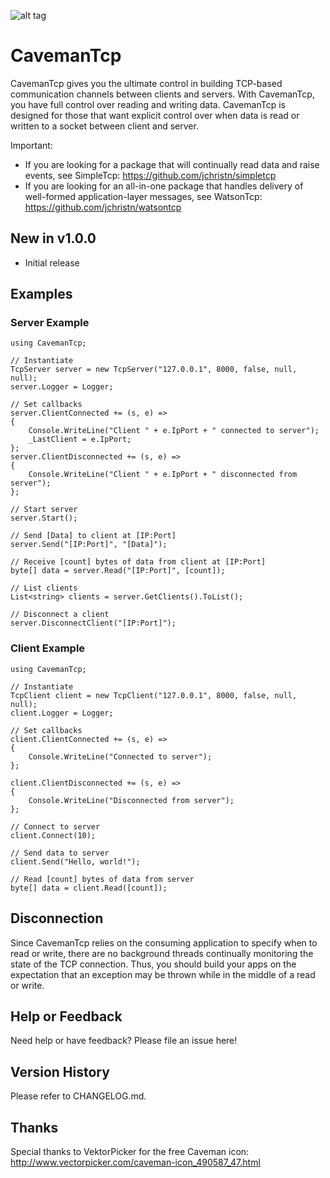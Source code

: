 ﻿![alt tag](https://github.com/jchristn/cavemantcp/blob/master/assets/icon.ico)

# CavemanTcp

CavemanTcp gives you the ultimate control in building TCP-based communication channels between clients and servers.  With CavemanTcp, you have full control over reading and writing data.  CavemanTcp is designed for those that want explicit control over when data is read or written to a socket between client and server.

Important:
- If you are looking for a package that will continually read data and raise events, see SimpleTcp: https://github.com/jchristn/simpletcp
- If you are looking for an all-in-one package that handles delivery of well-formed application-layer messages, see WatsonTcp: https://github.com/jchristn/watsontcp

## New in v1.0.0

- Initial release

## Examples

### Server Example
```
using CavemanTcp;

// Instantiate
TcpServer server = new TcpServer("127.0.0.1", 8000, false, null, null);
server.Logger = Logger;

// Set callbacks
server.ClientConnected += (s, e) => 
{ 
    Console.WriteLine("Client " + e.IpPort + " connected to server");
    _LastClient = e.IpPort;
};
server.ClientDisconnected += (s, e) => 
{ 
    Console.WriteLine("Client " + e.IpPort + " disconnected from server"); 
}; 

// Start server
server.Start(); 

// Send [Data] to client at [IP:Port] 
server.Send("[IP:Port]", "[Data]");

// Receive [count] bytes of data from client at [IP:Port]
byte[] data = server.Read("[IP:Port]", [count]);

// List clients
List<string> clients = server.GetClients().ToList();

// Disconnect a client
server.DisconnectClient("[IP:Port]");
```

### Client Example
```
using CavemanTcp; 

// Instantiate
TcpClient client = new TcpClient("127.0.0.1", 8000, false, null, null);
client.Logger = Logger;

// Set callbacks
client.ClientConnected += (s, e) => 
{ 
    Console.WriteLine("Connected to server"); 
};

client.ClientDisconnected += (s, e) => 
{ 
    Console.WriteLine("Disconnected from server"); 
};

// Connect to server
client.Connect(10);

// Send data to server
client.Send("Hello, world!");

// Read [count] bytes of data from server
byte[] data = client.Read([count]);
```

## Disconnection

Since CavemanTcp relies on the consuming application to specify when to read or write, there are no background threads continually monitoring the state of the TCP connection.  Thus, you should build your apps on the expectation that an exception may be thrown while in the middle of a read or write.

## Help or Feedback

Need help or have feedback?  Please file an issue here!

## Version History

Please refer to CHANGELOG.md.

## Thanks

Special thanks to VektorPicker for the free Caveman icon: http://www.vectorpicker.com/caveman-icon_490587_47.html
